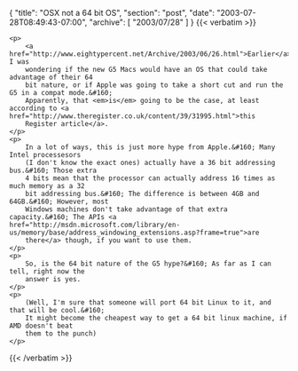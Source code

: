{
  "title": "OSX not a 64 bit OS",
  "section": "post",
  "date": "2003-07-28T08:49:43-07:00",
  "archive": [
    "2003/07/28"
  ]
}
{{< verbatim >}}

    <p>
        <a href="http://www.eightypercent.net/Archive/2003/06/26.html">Earlier</a>, I was
        wondering if the new G5 Macs would have an OS that could take advantage of their 64
        bit nature, or if Apple was going to take a short cut and run the G5 in a compat mode.&#160;
        Apparently, that <em>is</em> going to be the case, at least according to <a href="http://www.theregister.co.uk/content/39/31995.html">this
        Register article</a>.
    </p>
    <p>
        In a lot of ways, this is just more hype from Apple.&#160; Many Intel processesors
        (I don't know the exact ones) actually have a 36 bit addressing bus.&#160; Those extra
        4 bits mean that the processor can actually address 16 times as much memory as a 32
        bit addressing bus.&#160; The difference is between 4GB and 64GB.&#160; However, most
        Windows machines don't take advantage of that extra capacity.&#160; The APIs <a href="http://msdn.microsoft.com/library/en-us/memory/base/address_windowing_extensions.asp?frame=true">are
        there</a> though, if you want to use them.
    </p>
    <p>
        So, is the 64 bit nature of the G5 hype?&#160; As far as I can tell, right now the
        answer is yes.
    </p>
    <p>
        (Well, I'm sure that someone will port 64 bit Linux to it, and that will be cool.&#160;
        It might become the cheapest way to get a 64 bit linux machine, if AMD doesn't beat
        them to the punch)
    </p>

{{< /verbatim >}}
